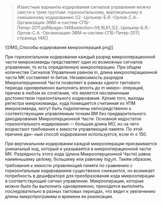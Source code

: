 > Известные варианты кодирования сигналов управления можно свести к трем группам: горизонтальному, вертикальному и смешанному кодированию
[[2.-Цилькер-Б.Я.-Орлов-С.А.-Организация-ЭВМ-и-систем-СПБ-Питер-2011.pdf#page=148&selection=59,16,61,3|2.-Цилькер-Б.Я.-Орлов-С.А.-Организация-ЭВМ-и-систем-СПБ-Питер-2011, страница 148]]

![[IMG_Способы кодирования микроопераций.png]]

При горизонтальном кодировании каждый разряд микрооперационной части микрокоманды представляет один из возможных сигналов управления, то есть определенную микрооперацию. При общем количестве Сигналов Управления равном m, длина микрооперационной части МК составляет m битов.
Независимость разрядов Микрооперционной Части позволяет в рамках одного тактового периода одновременно выполнять вплоть до m микро- операций, причем в любом их сочетании, что является несомненным достоинством горизонтального кодирования. Кроме того, выходы регистра микрокоманды, куда помещается считанная из УПМ микрокоманда, могут быть подключены непосредственно к соответствующим управляемым точкам ВМ без предварительного декодирования Микрооперционной Части.
Основной недостаток горизонтального кодирования — большая длина МО, из-за чего возрастают требования к емкости управляющей памяти. По этой причине дан- ный способ кодирования используется, если m ≤ 150.

При вертикальном кодировании каждой микрооперации присваивается уникальный код, который и указывается в микрооперационной части МК. Разрядность этого кода (длина Микрооперционной Части) равна наименьшему целому, большему или равному $log_2 m$.
Таким образом, требования к емкости управляющей памяти по сравнению с горизонтальным кодированием существенно снижаются, но возникает потребность в дешифраторе для преобразования кода микрооперации в соответствующий сигнал управления.
Микрооперации, которые можно было бы выполнить одновременно, приходится выполнять последовательно в разных тактовых периодах, что ведет к увеличению длины микропрограммы и времени ее реализации.